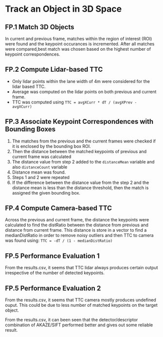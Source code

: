 # Track an Object in 3D Space

## FP.1 Match 3D Objects

In current and previous frame, matches within the region of interest (ROI) were found and the keypoint occurances is incremented. After all matches were compared,best match was chosen based on the highest number of keypoint correspondences.

## FP.2 Compute Lidar-based TTC

- Only lidar points within the lane width of 4m were considered for the lidar based TTC. 
- Average was computed on the lidar points on both previous and current frame.
- TTC was computed using `TTC = avgXCurr * dT / (avgXPrev - avgXCurr)`

## FP.3 Associate Keypoint Correspondences with Bounding Boxes

1. The matches from the previous and the current frames were checked if it is enclosed by the bounding box ROI. 
2. Then the distance between the matched keypoints of previous and current frame was calculated
3. The distance value from step 2 added to the `distanceMean` variable and also `distanceCount` variable
4. Distance mean was found. 
5. Steps 1 and 2 were repeated
6. If the difference between the distance value from the step 2 and the distance mean is less than the distance threshold, then the match is assigned the given bounding box.

## FP.4 Compute Camera-based TTC

Across the previous and current frame, the distance the keypoints were calculated to find the distRatio between the distance from previous and distance from current frame. This distance is store in a vector to find a medianDistRatio in order to remove noisy outliers and then TTC to camera was found using: `TTC = -dT / (1 - medianDistRatio)`

## FP.5 Performance Evaluation 1

From the results.csv, it seems that TTC lidar always produces certain output irrespective of the number of detected keypoints.

## FP.5 Performance Evaluation 2

From the results.csv, it seems that TTC camera mostly produces undefined ouput. This could be due to less number of matched keypoints on the target object.

From the results.csv, it can been seen that the detector/descriptor combination of AKAZE/SIFT performed better and gives out some reliable result.
